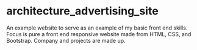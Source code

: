 # architecture_advertising_site
An example website to serve as an example of my basic front end skills. Focus is pure a front end responsive website made from HTML, CSS, and Bootstrap. Company and projects are made up.
